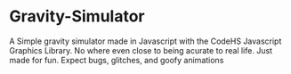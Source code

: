 # Gravity-Simulator
A Simple gravity simulator made in Javascript with the CodeHS Javascript Graphics Library. No where even close to being acurate to real life. Just made for fun. Expect bugs, glitches, and goofy animations
